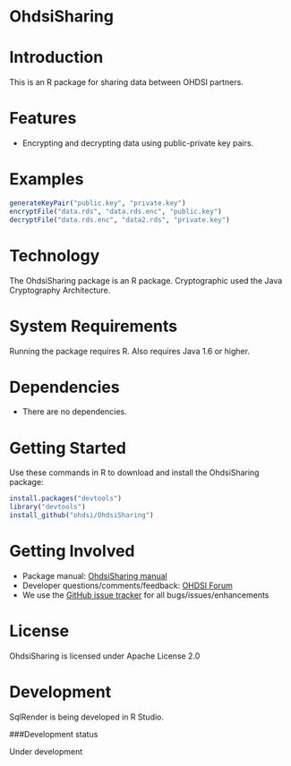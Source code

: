 OhdsiSharing
============

Introduction
============

This is an R package for sharing data between OHDSI partners.

Features
========

- Encrypting and decrypting data using public-private key pairs.

Examples
========

```r
generateKeyPair("public.key", "private.key")
encryptFile("data.rds", "data.rds.enc", "public.key")
decryptFile("data.rds.enc", "data2.rds", "private.key")
```

Technology
============
The OhdsiSharing package is an R package. Cryptographic used the Java Cryptography Architecture.

System Requirements
===================
Running the package requires R. Also requires Java 1.6 or higher.

Dependencies
============
 * There are no dependencies.

Getting Started
===============

Use these commands in R to download and install the OhdsiSharing package:

```r
install.packages("devtools")
library("devtools")
install_github("ohdsi/OhdsiSharing")
```

Getting Involved
=============
* Package manual: [OhdsiSharing manual](https://raw.githubusercontent.com/OHDSI/OhdsiSharing/master/man/OhdsiSharing.pdf) 
* Developer questions/comments/feedback: <a href="http://forums.ohdsi.org/c/developers">OHDSI Forum</a>
* We use the <a href="../../issues">GitHub issue tracker</a> for all bugs/issues/enhancements

License
=======
OhdsiSharing is licensed under Apache License 2.0

Development
===========
SqlRender is being developed in R Studio.

###Development status

Under development


